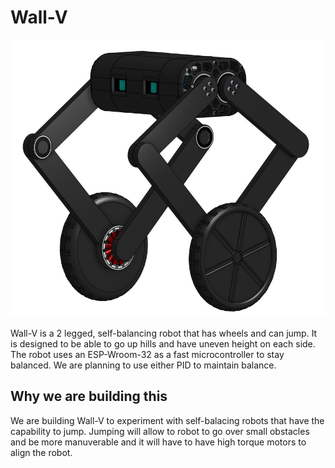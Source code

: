 # Wall-V

![Wall-V Render](./imgs/wall-v-render1.png)

Wall-V is a 2 legged, self-balancing robot that has wheels and can jump. It is designed to be able to go up hills and have uneven height on each side. The robot uses an ESP-Wroom-32 as a fast microcontroller to stay balanced. We are planning to use either PID to maintain balance.

## Why we are building this

We are building Wall-V to experiment with self-balacing robots that have the capability to jump. Jumping will allow to robot to go over small obstacles and be more manuverable and it will have to have high torque motors to align the robot.
